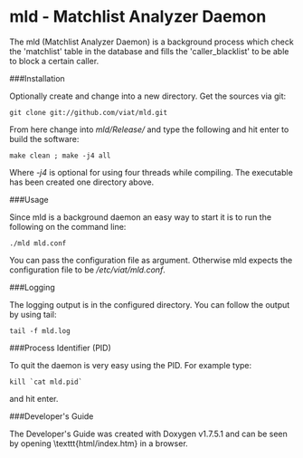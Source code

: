 mld - Matchlist Analyzer Daemon
===============================

The mld (Matchlist Analyzer Daemon) is a background process which check the 'matchlist' table in the database and fills the 'caller\_blacklist' to be able to block a certain caller.

###Installation

Optionally create and change into a new directory. Get the sources via git:
    
    git clone git://github.com/viat/mld.git


From here change into _mld/Release/_ and type the following and hit enter to build the software:

    make clean ; make -j4 all

Where _-j4_ is optional for using four threads while compiling.
The executable has been created one directory above.

###Usage

Since mld is a background daemon an easy way to start it is to run the following on the command line:

    ./mld mld.conf
    
You can pass the configuration file as argument.
Otherwise mld expects the configuration file to be _/etc/viat/mld.conf_.

###Logging

The logging output is in the configured directory.
You can follow the output by using tail:

    tail -f mld.log

###Process Identifier (PID)

To quit the daemon is very easy using the PID.
For example type:

    kill `cat mld.pid`

and hit enter.

###Developer's Guide

The Developer's Guide was created with Doxygen v1.7.5.1 and can be seen by opening \texttt{html/index.htm} in a browser.